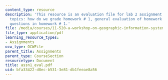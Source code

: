 ```yaml
---
content_type: resource
description: 'This resource is an evaluation file for lab 2 assignment and contains
  topics: how do we grade homework # 1, general evaluation of homework # 1, and common
  questions in homework # 1.'
file: /media/courses/11-520-a-workshop-on-geographic-information-systems-fall-2005/bfa33422d8ecb5313e81db1feeae8a56_assn1_eval.pdf
file_type: application/pdf
learning_resource_types:
- Assignments
ocw_type: OCWFile
parent_title: Assignments
parent_type: CourseSection
resourcetype: Document
title: assn1_eval.pdf
uid: bfa33422-d8ec-b531-3e81-db1feeae8a56
---
```

